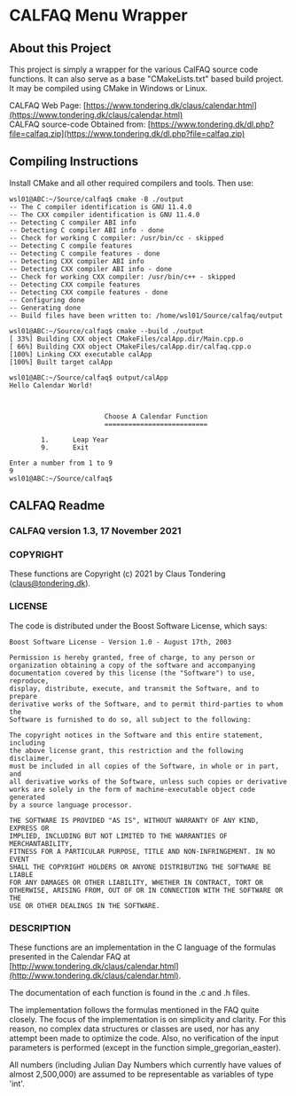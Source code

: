 # CALFAQ Menu Wrapper

## About this Project
This project is simply a wrapper for the various CalFAQ source code functions. It can
also serve as a base "CMakeLists.txt" based build project. It may be compiled using CMake 
in Windows or  Linux.  
  
CALFAQ Web Page: [https://www.tondering.dk/claus/calendar.html](https://www.tondering.dk/claus/calendar.html)  
CALFAQ source-code Obtained from: [https://www.tondering.dk/dl.php?file=calfaq.zip](https://www.tondering.dk/dl.php?file=calfaq.zip)  


## Compiling Instructions
Install CMake and all other required compilers and tools.
Then use:
```
wsl01@ABC:~/Source/calfaq$ cmake -B ./output
-- The C compiler identification is GNU 11.4.0
-- The CXX compiler identification is GNU 11.4.0
-- Detecting C compiler ABI info
-- Detecting C compiler ABI info - done
-- Check for working C compiler: /usr/bin/cc - skipped
-- Detecting C compile features
-- Detecting C compile features - done
-- Detecting CXX compiler ABI info
-- Detecting CXX compiler ABI info - done
-- Check for working CXX compiler: /usr/bin/c++ - skipped
-- Detecting CXX compile features
-- Detecting CXX compile features - done
-- Configuring done
-- Generating done
-- Build files have been written to: /home/wsl01/Source/calfaq/output

wsl01@ABC:~/Source/calfaq$ cmake --build ./output
[ 33%] Building CXX object CMakeFiles/calApp.dir/Main.cpp.o
[ 66%] Building CXX object CMakeFiles/calApp.dir/calfaq.cpp.o
[100%] Linking CXX executable calApp
[100%] Built target calApp

wsl01@ABC:~/Source/calfaq$ output/calApp
Hello Calendar World!



                        Choose A Calendar Function
                        ==========================

        1.      Leap Year
        9.      Exit

Enter a number from 1 to 9
9
wsl01@ABC:~/Source/calfaq$
```


## CALFAQ Readme

### CALFAQ version 1.3, 17 November 2021

### COPYRIGHT
  These functions are Copyright (c) 2021 by Claus Tondering
  (claus@tondering.dk).

### LICENSE
  The code is distributed under the Boost Software License, which says:

    Boost Software License - Version 1.0 - August 17th, 2003

    Permission is hereby granted, free of charge, to any person or
    organization obtaining a copy of the software and accompanying
    documentation covered by this license (the "Software") to use, reproduce,
    display, distribute, execute, and transmit the Software, and to prepare
    derivative works of the Software, and to permit third-parties to whom the
    Software is furnished to do so, all subject to the following:

    The copyright notices in the Software and this entire statement, including
    the above license grant, this restriction and the following disclaimer,
    must be included in all copies of the Software, in whole or in part, and
    all derivative works of the Software, unless such copies or derivative
    works are solely in the form of machine-executable object code generated
    by a source language processor.

    THE SOFTWARE IS PROVIDED "AS IS", WITHOUT WARRANTY OF ANY KIND, EXPRESS OR
    IMPLIED, INCLUDING BUT NOT LIMITED TO THE WARRANTIES OF MERCHANTABILITY,
    FITNESS FOR A PARTICULAR PURPOSE, TITLE AND NON-INFRINGEMENT. IN NO EVENT
    SHALL THE COPYRIGHT HOLDERS OR ANYONE DISTRIBUTING THE SOFTWARE BE LIABLE
    FOR ANY DAMAGES OR OTHER LIABILITY, WHETHER IN CONTRACT, TORT OR
    OTHERWISE, ARISING FROM, OUT OF OR IN CONNECTION WITH THE SOFTWARE OR THE
    USE OR OTHER DEALINGS IN THE SOFTWARE.

### DESCRIPTION

  These functions are an implementation in the C language of the formulas
  presented in the Calendar FAQ at
  [http://www.tondering.dk/claus/calendar.html](http://www.tondering.dk/claus/calendar.html).  
  
  The documentation of each function is found in the .c and .h files.  
  
  The implementation follows the formulas mentioned in the FAQ quite closely.
  The focus of the implementation is on simplicity and clarity. For this
  reason, no complex data structures or classes are used, nor has any attempt
  been made to optimize the code. Also, no verification of the input
  parameters is performed (except in the function simple_gregorian_easter).  
  
  All numbers (including Julian Day Numbers which currently have values of
  almost 2,500,000) are assumed to be representable as variables of type
  'int'.  

